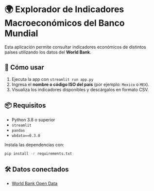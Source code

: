 # 🌍 Explorador de Indicadores Macroeconómicos del Banco Mundial

Esta aplicación permite consultar indicadores económicos de distintos países utilizando los datos del **World Bank**.

## 🚀 Cómo usar

1. Ejecuta la app con `streamlit run app.py`
2. Ingresa el **nombre o código ISO del país** (por ejemplo: `Mexico` o `MEX`).
3. Visualiza los indicadores disponibles y descárgalos en formato CSV.

## 📦 Requisitos

- Python 3.8 o superior
- `streamlit`
- `pandas`
- `wbdata==0.3.0`

Instala las dependencias con:

```bash
pip install -r requirements.txt
```

## 🛠️ Datos conectados

- [World Bank Open Data](https://data.worldbank.org/)
